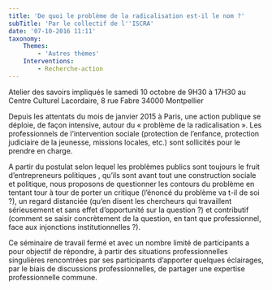 ```yaml
---
title: 'De quoi le problème de la radicalisation est-il le nom ?'
subTitle: 'Par le collectif de l''ISCRA'
date: '07-10-2016 11:11'
taxonomy:
    Themes:
        - 'Autres thèmes'
    Interventions:
        - Recherche-action
---
```


Atelier des savoirs impliqués le samedi 10 octobre de 9H30 à 17H30 au Centre Culturel Lacordaire, 8 rue Fabre 34000 Montpellier

Depuis les attentats du mois de janvier 2015 à Paris, une action publique se déploie, de façon intensive, autour du « problème de la radicalisation ». Les professionnels de l’intervention sociale (protection de l’enfance, protection judiciaire  de la jeunesse, missions locales, etc.) sont sollicités pour le prendre en charge. 

A partir du postulat selon lequel les problèmes publics sont toujours le fruit d’entrepreneurs politiques , qu’ils sont avant tout une construction sociale et politique, nous proposons de questionner les contours du problème en tentant tour à tour de porter un critique (l’énoncé du problème va t-il de soi ?), un regard distanciée (qu’en disent les chercheurs qui travaillent sérieusement et sans effet d’opportunité sur la question ?) et contributif (comment se saisir concrètement de la question, en tant que professionnel, face aux injonctions institutionnelles ?).

Ce séminaire de travail fermé et avec un nombre limité de participants a pour objectif de répondre, à partir des situations professionnelles singulières rencontrées par ses participants d’apporter quelques éclairages, par le biais de discussions professionnelles, de partager une expertise professionnelle commune. 

